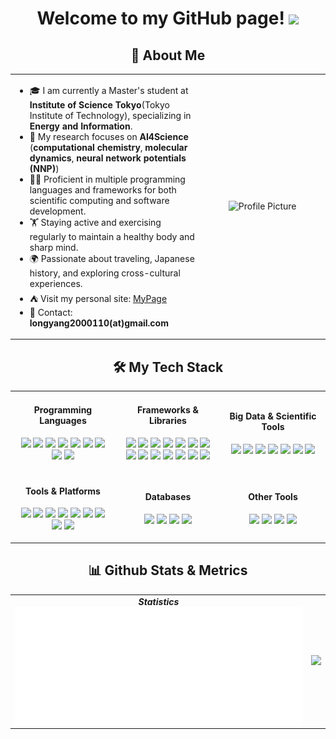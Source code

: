 <p align="center">
  <h1 height="200px" align="center">
    Welcome to my GitHub page! 
    <img src="https://cdn.jsdelivr.net/gh/MaleWeb/picture/images/techblog/hi.gif" width="25"></br>
  </h1>
</p>

<!-- 个人介绍 -->
<div align="center">
  <h2>🎉 About Me</h2>
</div>

<table>
  <tr>
    <td width="60%">
      <ul>
        <li>🎓 I am currently a Master's student at <b>Institute of Science Tokyo</b>(Tokyo Institute of Technology), specializing in <b>Energy and Information</b>.</li>      
	<li>🔬 My research focuses on <b>AI4Science</b> (<b>computational chemistry</b>, <b>molecular dynamics</b>, <b>neural network potentials (NNP)</b>) 
        <li>👨‍💻 Proficient in multiple programming languages and frameworks for both scientific computing and software development.</li>
        <li>🏋️ Staying active and exercising regularly to maintain a healthy body and sharp mind.</li>
        <li>🌍 Passionate about traveling, Japanese history, and exploring cross-cultural experiences.</li>
        <li>⛺️ Visit my personal site: <a href="https://long-brian-yang.github.io/" target="_blank">MyPage</a></li>
        <li>📧 Contact: <b>longyang2000110(at)gmail.com</b></li>
      </ul>
    </td>
    <td width="40%" align="center">
      <img src="./TIT.jpg" alt="Profile Picture" width="80%">
    </td>
  </tr>
</table>

<!-- 技能展示 -->
<div align="center">
  <h2>🛠️ My Tech Stack</h2>
  <table>
    <tr>
      <td align="center" width="33%">
        <h4>Programming Languages</h4>
        <p>
          <img src="https://img.shields.io/badge/-Python-3776AB?style=flat&logo=python&logoColor=white">
          <img src="https://img.shields.io/badge/-Java-007396?style=flat&logo=java&logoColor=white">
          <img src="https://img.shields.io/badge/-Go-00ADD8?style=flat&logo=go&logoColor=white">
          <img src="https://img.shields.io/badge/-C%23-239120?style=flat&logo=c-sharp&logoColor=white">
          <img src="https://img.shields.io/badge/-JavaScript-f6da1c?style=flat&logo=javascript&logoColor=white">
          <img src="https://img.shields.io/badge/-TypeScript-3178C6?style=flat&logo=typescript&logoColor=white">
          <img src="https://img.shields.io/badge/-C-00599C?style=flat&logo=c&logoColor=white">
          <img src="https://img.shields.io/badge/-HTML5-E34F26?style=flat&logo=html5&logoColor=white">
          <img src="https://img.shields.io/badge/-CSS3-1572B6?style=flat&logo=css3&logoColor=white">
        </p>
      </td>
      <td align="center" width="33%">
        <h4>Frameworks & Libraries</h4>
        <p>
          <img src="https://img.shields.io/badge/-React-00b4ce?style=flat&logo=react&logoColor=white">
	  <img src="https://img.shields.io/badge/-Streamlit-FF4B4B?style=flat&logo=streamlit&logoColor=white">
          <img src="https://img.shields.io/badge/-Flutter-02569B?style=flat&logo=flutter&logoColor=white">
          <img src="https://img.shields.io/badge/-FastAPI-009688?style=flat&logo=fastapi&logoColor=white">
          <img src="https://img.shields.io/badge/-Django-092E20?style=flat&logo=django&logoColor=white">
          <img src="https://img.shields.io/badge/-Spring-6DB33F?style=flat&logo=spring&logoColor=white">
          <img src="https://img.shields.io/badge/-Flask-000000?style=flat&logo=flask&logoColor=white">
          <img src="https://img.shields.io/badge/-NumPy-013243?style=flat&logo=numpy&logoColor=white">
          <img src="https://img.shields.io/badge/-Pandas-150458?style=flat&logo=pandas&logoColor=white">
          <img src="https://img.shields.io/badge/-PyTorch-EE4C2C?style=flat&logo=pytorch&logoColor=white">
          <img src="https://img.shields.io/badge/-TensorFlow-FF6F00?style=flat&logo=tensorflow&logoColor=white">
          <img src="https://img.shields.io/badge/-Scikit--learn-F7931E?style=flat&logo=scikit-learn&logoColor=white">
	  <img src="https://img.shields.io/badge/-ASE-FF6600?style=flat&logoColor=white">
          <img src="https://img.shields.io/badge/-Pymatgen-0033A0?style=flat&logoColor=white">
        </p>
      </td>
      <td align="center" width="33%">
        <h4>Big Data & Scientific Tools</h4>
        <p>
          <img src="https://img.shields.io/badge/-Hadoop-66CCFF?style=flat&logo=apache-hadoop&logoColor=white">
          <img src="https://img.shields.io/badge/-Spark-E25A1C?style=flat&logo=apache-spark&logoColor=white">
          <img src="https://img.shields.io/badge/-VASP-336791?style=flat&logoColor=white">
          <img src="https://img.shields.io/badge/-VESTA-8A2BE2?style=flat&logoColor=white">
          <img src="https://img.shields.io/badge/-LAMMPS-FF5733?style=flat&logoColor=white">
          <img src="https://img.shields.io/badge/-VASPkit-336791?style=flat&logoColor=white">
          <img src="https://img.shields.io/badge/-OVITO-4CAF50?style=flat&logoColor=white">
        </p>
      </td>
    </tr>
    <tr>
      <td align="center" width="33%">
        <h4>Tools & Platforms</h4>
	<p>
	  <img src="https://img.shields.io/badge/-Git-ee462c?style=flat&logo=git&logoColor=white">
	  <img src="https://img.shields.io/badge/-Docker-218bea?style=flat&logo=docker&logoColor=white">
	  <img src="https://img.shields.io/badge/-Jupyter-F37626?style=flat&logo=jupyter&logoColor=white">
	  <img src="https://img.shields.io/badge/-GitHub-black?style=flat&logo=github&logoColor=white">
	  <img src="https://img.shields.io/badge/-Linux-FCC624?style=flat&logo=linux&logoColor=black">
	  <img src="https://img.shields.io/badge/-Tsubame%20(HPC)-3776AB?style=flat&logo=highspeed&logoColor=white">
	  <img src="https://img.shields.io/badge/-Visual%20Studio%20Code-007ACC?style=flat&logo=visual-studio-code&logoColor=white">
	  <img src="https://img.shields.io/badge/-IntelliJ%20IDEA-000000?style=flat&logo=intellij-idea&logoColor=white">
	  <img src="https://img.shields.io/badge/-PyCharm-21D789?style=flat&logo=pycharm&logoColor=white">
	</p>
      </td>
      <td align="center" width="33%">
        <h4>Databases</h4>
        <p>
          <img src="https://img.shields.io/badge/-MySQL-4479A1?style=flat&logo=mysql&logoColor=white">
          <img src="https://img.shields.io/badge/-SQLite-003B57?style=flat&logo=sqlite&logoColor=white">
          <img src="https://img.shields.io/badge/-PostgreSQL-4169E1?style=flat&logo=postgresql&logoColor=white">
          <img src="https://img.shields.io/badge/-MongoDB-47A248?style=flat&logo=mongodb&logoColor=white">
        </p>
      </td>
      <td align="center" width="33%">
        <h4>Other Tools</h4>
        <p>
          <img src="https://img.shields.io/badge/-LaTeX-008080?style=flat&logo=latex&logoColor=white">
          <img src="https://img.shields.io/badge/-Markdown-000000?style=flat&logo=markdown&logoColor=white">
          <img src="https://img.shields.io/badge/-Slack-4A154B?style=flat&logo=slack&logoColor=white">
          <img src="https://img.shields.io/badge/-Notion-000000?style=flat&logo=notion&logoColor=white">
        </p>
      </td>
    </tr>
  </table>
</div>


<!-- GitHub 动态 -->
<h2 align="center">📊 Github Stats & Metrics</h2>
<table align="center">
  <tr>
    <td align="center">
      <div><b><em>Statistics</em></b></div>
      <img align="center" src="./assets/metrics.plugin.isocalendar.svg" />
    </td>
    <td align="center">
        <img src="https://github-readme-stats.vercel.app/api?username=Long-Brian-Yang&show_icons=true&rank_icon=github&theme=default" />
    </td>
  </tr>
</table>
